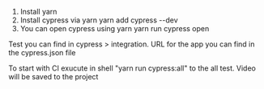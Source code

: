 1. Install yarn
2. Install cypress via yarn yarn add cypress --dev
3. You can open cypress using yarn yarn run cypress open

Test you can find in cypress > integration.
URL for the app you can find in the cypress.json file

To start with CI exucute in shell "yarn run cypress:all" to the all test.
Video will be saved to the project